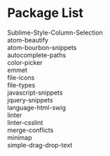 # Package List
Sublime-Style-Column-Selection  
atom-beautify  
atom-bourbon-snippets  
autocomplete-paths  
color-picker  
emmet  
file-icons  
file-types  
javascript-snippets  
jquery-snippets  
language-html-swig  
linter  
linter-csslint  
merge-conflicts  
minimap  
simple-drag-drop-text  
